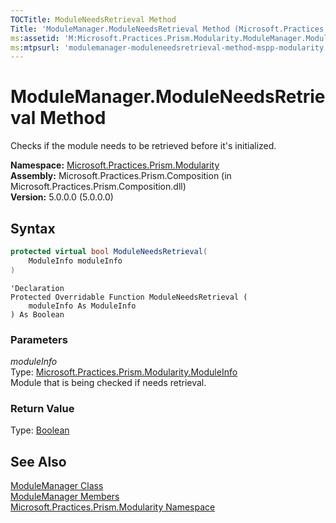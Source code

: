 ```yaml
---
TOCTitle: ModuleNeedsRetrieval Method
Title: 'ModuleManager.ModuleNeedsRetrieval Method (Microsoft.Practices.Prism.Modularity)'
ms:assetid: 'M:Microsoft.Practices.Prism.Modularity.ModuleManager.ModuleNeedsRetrieval(Microsoft.Practices.Prism.Modularity.ModuleInfo)'
ms:mtpsurl: 'modulemanager-moduleneedsretrieval-method-mspp-modularity.md'
---
```


# ModuleManager.ModuleNeedsRetrieval Method

Checks if the module needs to be retrieved before it's initialized.

**Namespace:** [Microsoft.Practices.Prism.Modularity](/patterns-practices/reference/mspp-modularity-namespace)  
**Assembly:** Microsoft.Practices.Prism.Composition (in Microsoft.Practices.Prism.Composition.dll)  
**Version:** 5.0.0.0 (5.0.0.0)

## Syntax

```C#
protected virtual bool ModuleNeedsRetrieval(
	ModuleInfo moduleInfo
)
```

```VB
'Declaration
Protected Overridable Function ModuleNeedsRetrieval ( 
	moduleInfo As ModuleInfo
) As Boolean
```

### Parameters

*moduleInfo*  
Type: [Microsoft.Practices.Prism.Modularity.ModuleInfo](/patterns-practices/reference/moduleinfo-class-mspp-modularity)  
Module that is being checked if needs retrieval.

### Return Value
Type: [Boolean](http://msdn.microsoft.com/en-us/library/a28wyd50)

## See Also

[ModuleManager Class](/patterns-practices/reference/modulemanager-class-mspp-modularity)  
[ModuleManager Members](/patterns-practices/reference/modulemanager-members-mspp-modularity)  
[Microsoft.Practices.Prism.Modularity Namespace](/patterns-practices/reference/mspp-modularity-namespace)  